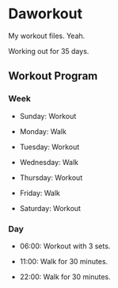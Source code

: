 # Daworkout

My workout files. Yeah.

Working out for 35 days.

## Workout Program

### Week

- Sunday: Workout
  
- Monday: Walk
  
- Tuesday: Workout
  
- Wednesday: Walk
  
- Thursday: Workout
  
- Friday: Walk
  
- Saturday: Workout

### Day

- 06:00: Workout with 3 sets.

- 11:00: Walk for 30 minutes.

- 22:00: Walk for 30 minutes.
